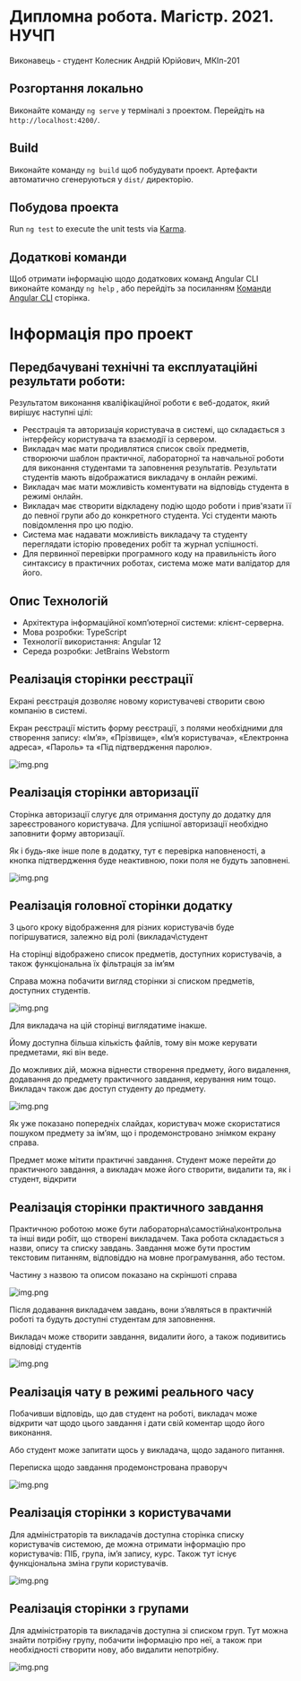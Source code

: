 # Дипломна робота. Магістр. 2021. НУЧП
Виконавець - студент Колесник Андрій Юрійович, МКІп-201

## Розгортання локально

Виконайте команду `ng serve` у терміналі з проектом. Перейдіть на `http://localhost:4200/`. 

## Build

Виконайте команду `ng build` щоб побудувати проект. Артефакти автоматично сгенеруються у `dist/` директорію.

## Побудова проекта

Run `ng test` to execute the unit tests via [Karma](https://karma-runner.github.io).

## Додаткові команди

Щоб отримати інформацію щодо додаткових команд Angular CLI виконайте команду `ng help` ,
або перейдіть за посиланням [Команди Angular CLI](https://angular.io/cli) сторінка.

# Інформація про проект
## Передбачувані технічні та експлуатаційні результати роботи:
Результатом виконання кваліфікаційної роботи є веб-додаток, який вирішує наступні цілі:

- Реєстрація та авторизація користувача в системі, що складається з інтерфейсу користувача та взаємодії із сервером.
- Викладач має мати продивлятися список своїх предметів, створюючи шаблон практичної, лабораторної та навчальної роботи для виконання студентами та заповнення результатів. Результати студентів мають відображатися викладачу в онлайн режимі.
- Викладач має мати можливість коментувати на відповідь студента в режимі онлайн.
- Викладач має створити відкладену подію щодо роботи і прив'язати її до певної групи або до конкретного студента. Усі студенти мають повідомлення про цю подію.
- Система має надавати можливість викладачу та студенту переглядати історію проведених робіт та журнал успішності.
- Для первинної перевірки програмного коду на правильність його синтаксису в практичних роботах, система може мати валідатор для його.

## Опис Технологій
- Архітектура інформаційної комп’ютерної системи: клієнт-серверна.
- Мова розробки: TypeScript
- Технології використання: Angular 12
- Середа розробки: JetBrains Webstorm

## Реалізація сторінки реєстрації
Екрані реєстрація дозволяє новому користувачеві створити свою компанію в системі.

Екран реєстрації містить форму реєстрації, з полями необхідними для створення запису:
«Ім’я», «Прізвище», «Ім’я користувача», «Електронна адреса», «Пароль» та «Під підтвердження паролю».

![img.png](readme/registration.png)

## Реалізація сторінки авторизації
Сторінка авторизації слугує для отримання доступу до додатку для зареєстрованого користувача.
Для успішної авторизації необхідно заповнити форму авторизації.

Як і будь-яке інше поле в додатку, тут є перевірка наповненості, а кнопка підтвердження буде неактивною, поки поля не будуть заповнені.

![img.png](readme/login.png)

## Реалізація головної сторінки додатку
З цього кроку відображення для різних користувачів буде погіршуватися, залежно від ролі (викладач\студент

На сторінці відображено список предметів, доступних користувачів, а також функціональна їх фільтрація за ім’ям

Справа можна побачити вигляд сторінки зі списком предметів, доступних студентів.

![img.png](readme/dashboard_student.png)

Для викладача на цій сторінці виглядатиме інакше.

Йому доступна більша кількість файлів, тому він може керувати предметами, які він веде.

До можливих дій, можна віднести створення предмету, його видалення, додавання до предмету практичного завдання, керування ним тощо.
Викладач також дає доступ студенту до предмету.

![img.png](readme/dashboard_teacher.png)

Як уже показано попередніх слайдах, користувач може скористатися пошуком предмету за ім’ям, що і продемонстровано знімком екрану справа.

Предмет може мітити практичні завдання. Студент може перейти до практичного завдання, а викладач може його створити, видалити та, як і студент, відкрити

## Реалізація сторінки практичного завдання

Практичною роботою може бути лабораторна\самостійна\контрольна та інші види робіт, що створені викладачем.
Така робота складається з назви, опису та списку завдань. Завдання може бути простим текстовим питанням, відповіддю на мовне програмування, або тестом.

Частину з назвою та описом показано на скріншоті справа

![img.png](readme/lesson_page_student.png)

Після додавання викладачем завдань, вони з’являться в практичній роботі та будуть доступні студентам для заповнення.

Викладач може створити завдання, видалити його, а також подивитись відповіді студентів

![img.png](readme/lesson_page_student_tasks.png)

## Реалізація чату в режимі реального часу
Побачивши відповідь, що дав студент на роботі, викладач може відкрити чат щодо цього завдання і дати свій коментар щодо його виконання.

Або студент може запитати щось у викладача, щодо заданого питання.

Переписка щодо завдання продемонстрована праворуч

![img.png](readme/chat.png)

## Реалізація сторінки з користувачами
Для адміністраторів та викладачів доступна сторінка списку користувачів системою, де можна отримати інформацію про користувачів: ПІБ, група, ім’я запису, курс.
Також тут існує функціональна зміна групи користувачів.

![img.png](readme/users_page.png)

## Реалізація сторінки з групами
Для адміністраторів та викладачів доступна зі списком груп.
Тут можна знайти потрібну групу, побачити інформацію про неї, а також при необхідності створити нову, або видалити непотрібну.

![img.png](readme/groups_page.png)
